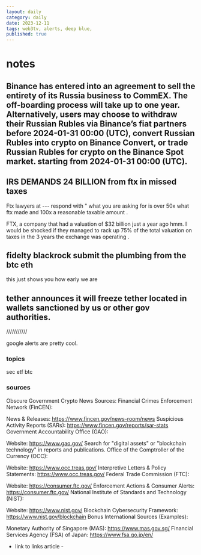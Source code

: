 ```yaml
---
layout: daily
category: daily
date: 2023-12-11
tags: web3tv, alerts, deep blue,
published: true
---
```



# notes






## Binance has entered into an agreement to sell the entirety of its Russia business to CommEX. The off-boarding process will take up to one year. Alternatively, users may choose to withdraw their Russian Rubles via Binance’s fiat partners before 2024-01-31 00:00 (UTC), convert Russian Rubles into crypto on Binance Convert, or trade Russian Rubles for crypto on the Binance Spot market.  starting from 2024-01-31 00:00 (UTC).



## IRS DEMANDS 24 BILLION from ftx in missed taxes

Ftx lawyers at --- respond with " what you are asking for is over 50x what ftx made and 100x a reasonable taxable amount . 

FTX, a company that had a valuation of $32 billion just a year ago hmm. I would be shocked if they managed to rack up 75% of the total valuation on taxes in the 3 years the exchange was operating . 


## fidelty blackrock submit the plumbing from the btc eth 

this just shows you how early we are 

## tether announces it will freeze tether located in wallets sanctioned by us or other gov authorities. 
///////////

google alerts are pretty cool. 


### topics
sec etf btc 


### sources 

Obscure Government Crypto News Sources:
 Financial Crimes Enforcement Network (FinCEN):

News & Releases: https://www.fincen.gov/news-room/news
Suspicious Activity Reports (SARs): https://www.fincen.gov/reports/sar-stats
 Government Accountability Office (GAO):

Website: https://www.gao.gov/
Search for "digital assets" or "blockchain technology" in reports and publications.
 Office of the Comptroller of the Currency (OCC):

Website: https://www.occ.treas.gov/
Interpretive Letters & Policy Statements: https://www.occ.treas.gov/
 Federal Trade Commission (FTC):

Website: https://consumer.ftc.gov/
Enforcement Actions & Consumer Alerts: https://consumer.ftc.gov/
 National Institute of Standards and Technology (NIST):

Website: https://www.nist.gov/
Blockchain Cybersecurity Framework: https://www.nist.gov/blockchain
 Bonus International Sources (Examples):

Monetary Authority of Singapore (MAS): https://www.mas.gov.sg/
Financial Services Agency (FSA) of Japan: https://www.fsa.go.jp/en/


  - link to links article -